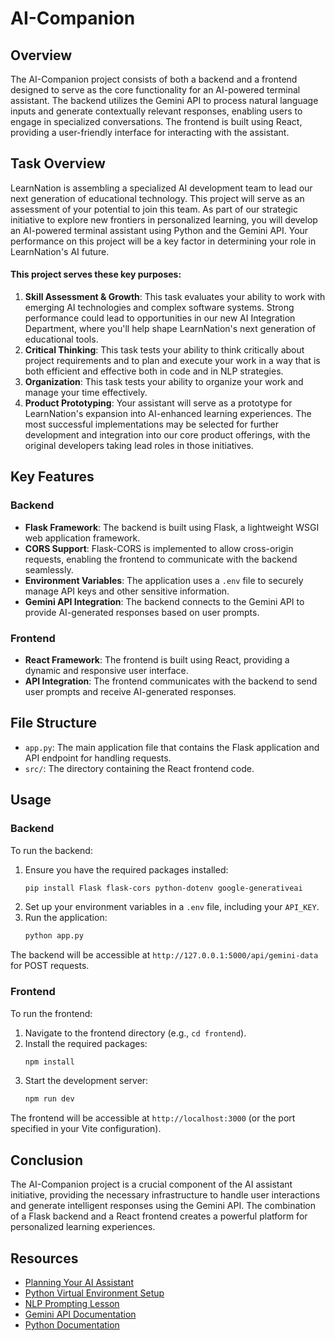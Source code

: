 # AI-Companion

## Overview
The AI-Companion project consists of both a backend and a frontend designed to serve as the core functionality for an AI-powered terminal assistant. The backend utilizes the Gemini API to process natural language inputs and generate contextually relevant responses, enabling users to engage in specialized conversations. The frontend is built using React, providing a user-friendly interface for interacting with the assistant.

## Task Overview
LearnNation is assembling a specialized AI development team to lead our next generation of educational technology. This project will serve as an assessment of your potential to join this team. As part of our strategic initiative to explore new frontiers in personalized learning, you will develop an AI-powered terminal assistant using Python and the Gemini API. Your performance on this project will be a key factor in determining your role in LearnNation's AI future.

#### This project serves these key purposes:
1. **Skill Assessment & Growth**: This task evaluates your ability to work with emerging AI technologies and complex software systems. Strong performance could lead to opportunities in our new AI Integration Department, where you'll help shape LearnNation's next generation of educational tools.
2. **Critical Thinking**: This task tests your ability to think critically about project requirements and to plan and execute your work in a way that is both efficient and effective both in code and in NLP strategies.
3. **Organization**: This task tests your ability to organize your work and manage your time effectively.
4. **Product Prototyping**: Your assistant will serve as a prototype for LearnNation's expansion into AI-enhanced learning experiences. The most successful implementations may be selected for further development and integration into our core product offerings, with the original developers taking lead roles in those initiatives.

## Key Features
### Backend
- **Flask Framework**: The backend is built using Flask, a lightweight WSGI web application framework.
- **CORS Support**: Flask-CORS is implemented to allow cross-origin requests, enabling the frontend to communicate with the backend seamlessly.
- **Environment Variables**: The application uses a `.env` file to securely manage API keys and other sensitive information.
- **Gemini API Integration**: The backend connects to the Gemini API to provide AI-generated responses based on user prompts.

### Frontend
- **React Framework**: The frontend is built using React, providing a dynamic and responsive user interface.
- **API Integration**: The frontend communicates with the backend to send user prompts and receive AI-generated responses.

## File Structure
- `app.py`: The main application file that contains the Flask application and API endpoint for handling requests.
- `src/`: The directory containing the React frontend code.

## Usage
### Backend
To run the backend:
1. Ensure you have the required packages installed:
   ```bash
   pip install Flask flask-cors python-dotenv google-generativeai
   ```
2. Set up your environment variables in a `.env` file, including your `API_KEY`.
3. Run the application:
   ```bash
   python app.py
   ```

The backend will be accessible at `http://127.0.0.1:5000/api/gemini-data` for POST requests.

### Frontend
To run the frontend:
1. Navigate to the frontend directory (e.g., `cd frontend`).
2. Install the required packages:
   ```bash
   npm install
   ```
3. Start the development server:
   ```bash
   npm run dev
   ```

The frontend will be accessible at `http://localhost:3000` (or the port specified in your Vite configuration).

## Conclusion
The AI-Companion project is a crucial component of the AI assistant initiative, providing the necessary infrastructure to handle user interactions and generate intelligent responses using the Gemini API. The combination of a Flask backend and a React frontend creates a powerful platform for personalized learning experiences.

## Resources
- [Planning Your AI Assistant](./planning.md)
- [Python Virtual Environment Setup](https://github.com/jdrichards-pursuit/python-virtual-environment-setup)
- [NLP Prompting Lesson](https://github.com/jdrichards-pursuit/week-6.1-6.2-prompt-engineering-theory/blob/main/lesson.ipynb)
- [Gemini API Documentation](https://ai.google.dev/gemini-api/docs)
- [Python Documentation](https://docs.python.org/3/)